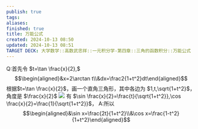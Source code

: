 ```yaml
---
publish: true
tags: 
aliases: 
finished: true
title: 万能公式
created: 2024-10-13 08:50
updated: 2024-10-13 08:51
TARGET DECK: 大学数学::高数武忠祥::一元积分学-第四章::三角的函数积分::万能公式
---
```


Q:首先令 $t=\tan \frac{x}{2},$ 
$$\begin{aligned}&x=2\arctan t\\&dx=\frac2{1+t^2}dt\end{aligned}$$
根据$t=\tan \frac{x}{2}$，画一个直角三角形，其中各边为 $1,t,\sqrt{1+t^2}$，角度是 $\frac{x}{2}$
![](https://img.hwenyi.tech/202410131654686.webp)
有 $\sin \frac{x}{2}=\frac{t}{\sqrt{1+t^2}},\cos \frac{x}{2}=\frac{1}{\sqrt{1+t^2}}$，
A:所以
$$\begin{aligned}&\sin x=\frac{2t}{1+t^2}\\&\cos x=\frac{1-t^2}{1+t^2}\end{aligned}$$


